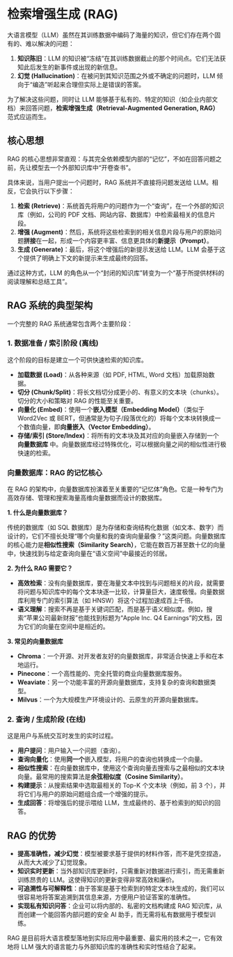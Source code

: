 # 检索增强生成 (RAG)

大语言模型（LLM）虽然在其训练数据中编码了海量的知识，但它们存在两个固有的、难以解决的问题：

1.  **知识陈旧**：LLM 的知识被“冻结”在其训练数据截止的那个时间点。它们无法获知此后发生的新事件或出现的新信息。
2.  **幻觉 (Hallucination)**：在被问到其知识范围之外或不确定的问题时，LLM 倾向于“编造”听起来合理但实际上是错误的答案。

为了解决这些问题，同时让 LLM 能够基于私有的、特定的知识（如企业内部文档）来回答问题，**检索增强生成（Retrieval-Augmented Generation, RAG）** 范式应运而生。

## 核心思想

RAG 的核心思想非常直观：与其完全依赖模型内部的“记忆”，不如在回答问题之前，先让模型去一个外部知识库中“开卷查书”。

具体来说，当用户提出一个问题时，RAG 系统并不直接将问题发送给 LLM。相反，它会执行以下步骤：

1.  **检索 (Retrieve)**：系统首先将用户的问题作为一个“查询”，在一个外部的知识库（例如，公司的 PDF 文档、网站内容、数据库）中检索最相关的信息片段。
2.  **增强 (Augment)**：然后，系统将这些检索到的相关信息片段与用户的原始问题**拼接**在一起，形成一个内容更丰富、信息更具体的**新提示（Prompt）**。
3.  **生成 (Generate)**：最后，将这个增强后的新提示发送给 LLM。LLM 会基于这个提供了明确上下文的新提示来生成最终的回答。

通过这种方式，LLM 的角色从一个“封闭的知识库”转变为一个“基于所提供材料的阅读理解和总结工具”。

## RAG 系统的典型架构

一个完整的 RAG 系统通常包含两个主要阶段：

### 1. 数据准备 / 索引阶段 (离线)

这个阶段的目标是建立一个可供快速检索的知识库。

-   **加载数据 (Load)**：从各种来源（如 PDF, HTML, Word 文档）加载原始数据。
-   **切分 (Chunk/Split)**：将长文档切分成更小的、有意义的文本块（chunks）。切分的大小和策略对 RAG 的性能至关重要。
-   **向量化 (Embed)**：使用一个**嵌入模型（Embedding Model）**（类似于 Word2Vec 或 BERT，但通常是为句子/段落优化的）将每个文本块转换成一个数值向量，即**向量嵌入（Vector Embedding）**。
-   **存储/索引 (Store/Index)**：将所有的文本块及其对应的向量嵌入存储到一个 **向量数据库** 中。向量数据库经过特殊优化，可以根据向量之间的相似性进行极快速的检索。

### 向量数据库：RAG 的记忆核心

在 RAG 的架构中，向量数据库扮演着至关重要的“记忆体”角色。它是一种专门为高效存储、管理和搜索海量高维向量数据而设计的数据库。

**1. 什么是向量数据库？**

传统的数据库（如 SQL 数据库）是为存储和查询结构化数据（如文本、数字）而设计的，它们不擅长处理“哪个向量和我的查询向量最像？”这类问题。向量数据库的核心能力是**相似性搜索（Similarity Search）**，它能在数百万甚至数十亿的向量中，快速找到与给定查询向量在“语义空间”中最接近的邻居。

**2. 为什么 RAG 需要它？**

- **高效检索**：没有向量数据库，要在海量文本中找到与问题相关的片段，就需要将问题与知识库中的每个文本块逐一比较，计算量巨大，速度极慢。向量数据库利用专门的索引算法（如 HNSW）将这个过程加速成百上千倍。
- **语义理解**：搜索不再是基于关键词匹配，而是基于语义相似度。例如，搜索“苹果公司最新财报”也能找到标题为“Apple Inc. Q4 Earnings”的文档，因为它们的向量在空间中是相近的。

**3. 常见的向量数据库**

- **Chroma**：一个开源、对开发者友好的向量数据库，非常适合快速上手和在本地运行。
- **Pinecone**：一个高性能的、完全托管的商业向量数据库服务。
- **Weaviate**：另一个功能丰富的开源向量数据库，支持复杂的查询和数据类型。
- **Milvus**：一个为大规模生产环境设计的、云原生的开源向量数据库。

### 2. 查询 / 生成阶段 (在线)

这是用户与系统交互时发生的实时过程。

-   **用户提问**：用户输入一个问题（查询）。
-   **查询向量化**：使用**同一个**嵌入模型，将用户的查询也转换成一个向量。
-   **相似性搜索**：在向量数据库中，使用这个查询向量去搜索与之最相似的文本块向量。最常用的搜索算法是**余弦相似度（Cosine Similarity）**。
-   **构建提示**：从搜索结果中选取最相关的 Top-K 个文本块（例如，前 3 个），并将它们与用户的原始问题组合成一个增强的提示。
-   **生成回答**：将增强后的提示喂给 LLM，生成最终的、基于检索到的知识的回答。

## RAG 的优势

-   **提高准确性，减少幻觉**：模型被要求基于提供的材料作答，而不是凭空捏造，从而大大减少了幻觉现象。
-   **知识实时更新**：当外部知识库更新时，只需重新对数据进行索引，而无需重新训练昂贵的 LLM。这使得知识的更新变得非常高效和廉价。
-   **可追溯性与可解释性**：由于答案是基于检索到的特定文本块生成的，我们可以很容易地将答案追溯到其信息来源，方便用户验证答案的准确性。
-   **实现私有知识问答**：企业可以将内部的、私密的文档构建成 RAG 知识库，从而创建一个能回答内部问题的安全 AI 助手，而无需将私有数据用于模型训练。

RAG 是目前将大语言模型落地到实际应用中最重要、最实用的技术之一，它有效地将 LLM 强大的语言能力与外部知识库的准确性和实时性结合了起来。
